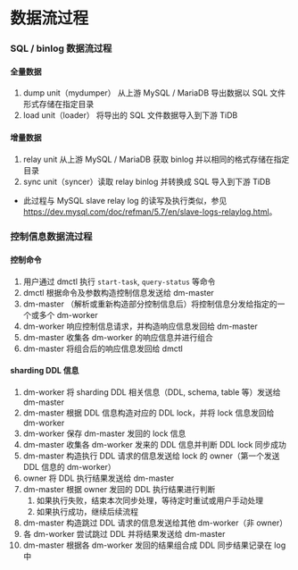 数据流过程
===

### SQL / binlog 数据流过程

#### 全量数据

1. dump unit（mydumper） 从上游 MySQL / MariaDB 导出数据以 SQL 文件形式存储在指定目录
2. load unit（loader） 将导出的 SQL 文件数据导入到下游 TiDB

#### 增量数据

1. relay unit 从上游 MySQL / MariaDB 获取 binlog 并以相同的格式存储在指定目录
2. sync unit（syncer）读取 relay binlog 并转换成 SQL 导入到下游 TiDB
- 此过程与 MySQL slave relay log 的读写及执行类似，参见 <https://dev.mysql.com/doc/refman/5.7/en/slave-logs-relaylog.html>。

### 控制信息数据流过程

#### 控制命令

1. 用户通过 dmctl 执行 `start-task`, `query-status` 等命令
2. dmctl 根据命令及参数构造控制信息发送给 dm-master
3. dm-master （解析或重新构造部分控制信息后）将控制信息分发给指定的一个或多个 dm-worker
4. dm-worker 响应控制信息请求，并构造响应信息发回给 dm-master
5. dm-master 收集各 dm-worker 的响应信息并进行组合
6. dm-master 将组合后的响应信息发回给 dmctl

#### sharding DDL 信息

1. dm-worker 将 sharding DDL 相关信息（DDL, schema, table 等）发送给 dm-master
2. dm-master 根据 DDL 信息构造对应的 DDL lock，并将 lock 信息发回给 dm-worker
3. dm-worker 保存 dm-master 发回的 lock 信息
4. dm-master 收集各 dm-worker 发来的 DDL 信息并判断 DDL lock 同步成功
5. dm-master 构造执行 DDL 请求的信息发送给 lock 的 owner（第一个发送 DDL 信息的 dm-worker）
6. owner 将 DDL 执行结果发送给 dm-master
7. dm-master 根据 owner 发回的 DDL 执行结果进行判断
   1. 如果执行失败，结束本次同步处理，等待定时重试或用户手动处理
   2. 如果执行成功，继续后续流程
8. dm-master 构造跳过 DDL 请求的信息发送给其他 dm-worker（非 owner）
9. 各 dm-worker 尝试跳过 DDL 并将结果发送给 dm-master
10. dm-master 根据各 dm-worker 发回的结果组合成 DDL 同步结果记录在 log 中
